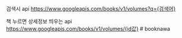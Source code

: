 검색시 api
https://www.googleapis.com/books/v1/volumes?q={검색어}

책 누르면 상세정보 띄우는 api
https://www.googleapis.com/books/v1/volumes/{id값} <!--id값 예시 : _0JqDwAAQBAJ--># booknawa
